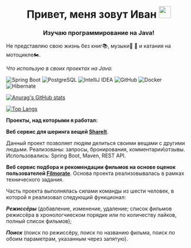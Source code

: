 <h1 align="center">Привет, меня зовут Иван</a> 
<img src="https://github.com/blackcater/blackcater/raw/main/images/Hi.gif" height="32"/></h1>
<h3 align="center">Изучаю программирование на Java!</h3>

Не представляю свою жизнь без книг📚, музыки🎼 🎹 и катания на мотоцикле🏍️.

*Что использую в своих проектах на Java*:

![Spring Boot](https://img.shields.io/badge/Spring_Boot-green?style=flat&logo=SpringBoot&logoColor=black)
![PostgreSQL](https://img.shields.io/badge/PostgreSQL-blue?style=flat&logo=PostgreSQL&logoColor=black)
![IntelliJ IDEA](https://img.shields.io/badge/IntelliJ_IDEA-blueviolet?style=flat&logo=IntelliJIDEA&logoColor=black)
![GitHub](https://img.shields.io/badge/GitHub-grey?style=flat&logo=GitHub&logoColor=black)
![Docker](https://img.shields.io/badge/Docker-blue?style=flat&logo=Docker&logoColor=black)
![Hibernate](https://img.shields.io/badge/Hibernate-yellowgreen?style=flat&logo=Hibernate&logoColor=black)

[![Anurag's GitHub stats](https://github-readme-stats.vercel.app/api?username=IvanPozhidaev&show_icons=true&theme=merko
)](https://github.com/anuraghazra/github-readme-stats)

[![Top Langs](https://github-readme-stats.vercel.app/api/top-langs/?username=IvanPozhidaev&layout=compact)](https://github.com/anuraghazra/github-readme-stats)

**Проекты, над которыми я работал:**

**Веб сервис для шеринга вещей [ShareIt](https://github.com/IvanPozhidaev/java-shareit)**.

Данный проект позволяет людям делиться своими вещами с другими людьми. Реализованы: запросы, бронирования, комментарии\отзывы. Использовались: Spring Boot, Maven, REST API.

**Веб сервис подбора и рекомендации фильмов на основе оценок пользователей
[Filmorate](https://github.com/IvanPozhidaev/java-filmorate-group-project)**.
Основа проекта реализовывалась в рамках технического задания.

Часть проекта выполнялась силами команды из шести человек, в которой я реализовал следующий функционал:

***Режиссёры*** (добавление, изменение, удаление; список фильмов режиссёра в хронологчиеском порядке или по количеству лайков, полный список фильмов);

***Поиск*** (поиск по режиссёру, поиск по названию фильма, поиск по обоим параметрам, указанным через запятую).
